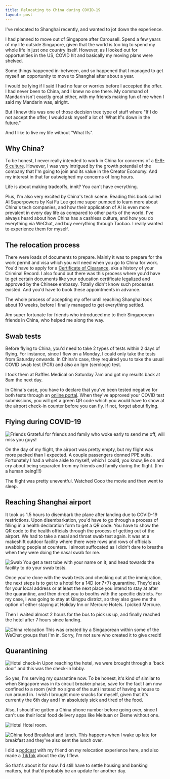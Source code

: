 ```yaml
---
title: Relocating to China during COVID-19
layout: post
---
```


I've relocated to Shanghai recently, and wanted to jot down the experience.

I had planned to move out of Singapore after Carousell. Spend a few years of my life outside Singapore, given that the world is too big to spend my whole life in just one country itself. However, as I looked out for opportunities in the US, COVID hit and basically my moving plans were shelved.

Some things happened in-between, and so happened that I managed to get myself an opportunity to move to Shanghai after about a year.

I would be lying if I said I had no fear or worries before I accepted the offer. I had never been to China, and I knew no one there. My command of Mandarin isn't exactly great either, with my friends making fun of me when I said my Mandarin was, alright. 

But I knew this was one of those decision tree type of stuff where "If I do not accept the offer, I would ask myself a lot of 'What If's down in the future." 

And I like to live my life without "What Ifs".

## Why China?

To be honest, I never really intended to work in China for concerns of a <a href="https://fortune.com/2021/01/04/china-996-work-culture-pinduoduo-death/">9-9-6 culture</a>. However, I was very intrigued by the growth potential of the company that I'm going to join and its value in the Creator Economy. And my interest in that far outweighed my concerns of long hours. 

Life is about making tradeoffs, innit? You can't have everything. 

Plus, I'm also very excited by China's tech scene. Reading this book called AI Superpowers by Kai Fu Lee got me super pumped to learn more about China's tech companies, and how their application of AI is even more prevalent in every day life as compared to other parts of the world. I've always heard about how China has a cashless culture, and how you do everything via WeChat, and buy everything through Taobao. I really wanted to experience them for myself.

## The relocation process

There were loads of documents to prepare. Mainly it was to prepare for the work permit and visa which you will need when you go to China for work. You'd have to apply for a <a href="https://eservices.police.gov.sg/content/policehubhome/homepage/certificate-of-clearance-hub.html">Certificate of Clearance</a>, aka a history of your Criminal Record. I also found out there was this process where you'd have to get certain documents like your education certificate <a href="https://singaporelegaladvice.com/law-articles/notary-public-fees-singapore">legalized</a> and approved by the Chinese embassy. Totally didn't know such processes existed. And you'd have to book these appointments in advance.

The whole process of accepting my offer until reaching Shanghai took about 10 weeks, before I finally managed to get everything settled. 

Am super fortunate for friends who introduced me to their Singaporean friends in China, who helped me along the way.

## Swab tests

Before flying to China, you'd need to take 2 types of tests within 2 days of flying. For instance, since I flew on a Monday, I could only take the tests from Saturday onwards. In China's case, they required you to take the usual COVID swab test (PCR) and also an Igm (serology) test. 

I took them at Raffles Medical on Saturday 7am and got my results back at 8am the next day. 

In China's case, you have to declare that you've been tested negative for both tests through an <a href="https://hrhk.cs.mfa.gov.cn/H5/login">online portal</a>. When they've approved your COVID test submissions, you will get a green QR code which you would have to show at the airport check-in counter before you can fly. If not, forget about flying. 

## Flying during COVID-19

![Friends](https://huiyichia.com/assets/friends.png)
Grateful for friends and family who woke early to send me off, will miss you guys!

On the day of my flight, the airport was pretty empty, but my flight was more packed than I expected. A couple passengers donned PPE suits. Fortunately I had a whole aisle to myself, which I could, you know, lie on and cry about being separated from my friends and family during the flight. (I'm a human being!!!)

The flight was pretty uneventful. Watched Coco the movie and then went to sleep.

## Reaching Shanghai airport

It took us 1.5 hours to disembark the plane after landing due to COVID-19 restrictions. Upon disembarkation, you'd have to go through a process of filling in a health declaration form to get a QR code. You have to show the QR code to the health officials through the process of getting out of the airport. We had to take a nasal and throat swab test again. It was at a makeshift outdoor facility where there were rows and rows of officials swabbing people at counters. I almost suffocated as I didn't dare to breathe when they were doing the nasal swab for me. 

![Swab](https://huiyichia.com/assets/swab.png)
You get a test tube with your name on it, and head towards the facility to do your swab tests.

Once you're done with the swab tests and checking out at the immigration, the next steps is to get to a hotel for a 14D (or 7+7) quarantine. They'd ask for your local address or at least the next place you intend to stay at after the quarantine, and then direct you to booths with the specific districts. For my case, I was going to stay at Qingpu district, so they also gave me the option of either staying at Holiday Inn or Mercure Hotels. I picked Mercure.

Then I waited almost 2 hours for the bus to pick us up, and finally reached the hotel after 7 hours since landing. 

![China relocation](https://huiyichia.com/assets/chinarelocate.jpeg)
This was created by a Singaporean within some of the WeChat groups that I'm in. Sorry, I'm not sure who created it to give credit!

## Quarantining

![Hotel check-in](https://huiyichia.com/assets/checkin.png)
Upon reaching the hotel, we were brought through a 'back door' and this was the check-in lobby.

So yes, I'm serving my quarantine now. To be honest, it's kind of similar to when Singapore was in its circuit breaker phase, save for the fact I am now confined to a room (with no signs of the sun) instead of having a house to run around in. I wish I brought more snacks for myself, given that it's currently the 6th day and I'm absolutely sick and tired of the food.

Also, I should've gotten a China phone number before going over, since I can't use their local food delivery apps like Meituan or Eleme without one. 

![Hotel](https://huiyichia.com/assets/quarantinehotel.png)
Hotel room. 

![China food](https://huiyichia.com/assets/qfood.png)
Breakfast and lunch. This happens when I wake up late for breakfast and they've also sent the lunch over.

I did a <a href="https://open.spotify.com/episode/2pfkUCTnJaBtjXp2cXHQqf?si=LCHI643jTlWXju-RHVOr0g">podcast</a> with my friend on my relocation experience here, and also made a <a href="https://www.tiktok.com/music/Home-6754036344701339650](https://www.tiktok.com/music/Home-6754036344701339650">TikTok</a> about the day I flew.

So that's about it for now. I'd still have to settle housing and banking matters, but that'd probably be an update for another day.